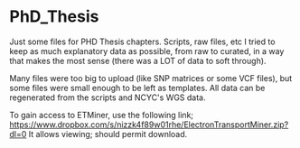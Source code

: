 # PhD_Thesis
Just some files for PHD Thesis chapters. Scripts, raw files, etc
I tried to keep as much explanatory data as possible, from raw to curated, in a way that makes the most sense (there was a LOT of data to soft through).

Many files were too big to upload (like SNP matrices or some VCF files), but some files were small enough to be left as templates. 
All data can be regenerated from the scripts and NCYC's WGS data.

To gain access to ETMiner, use the following link; https://www.dropbox.com/s/nizzk4f89w01rhe/ElectronTransportMiner.zip?dl=0
It allows viewing; should permit download. 
